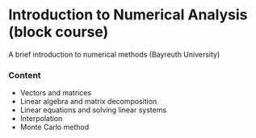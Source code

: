 # Introduction to Numerical Analysis (block course)
A brief introduction to numerical methods (Bayreuth University)

### Content

- Vectors and matrices
- Linear algebra and matrix decomposition
- Linear equations and solving linear systems
- Interpolation
- Monte Carlo method

